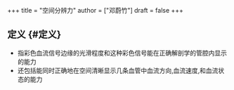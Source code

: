 +++
title = "空间分辨力"
author = ["邓蔚竹"]
draft = false
+++

## 定义 {#定义}

-   指彩色血流信号边缘的光滑程度和这种彩色信号能在正确解剖学的管腔内显示的能力
-   还包括能同时正确地在空间清晰显示几条血管中血流方向,血流速度,和血流状态的能力